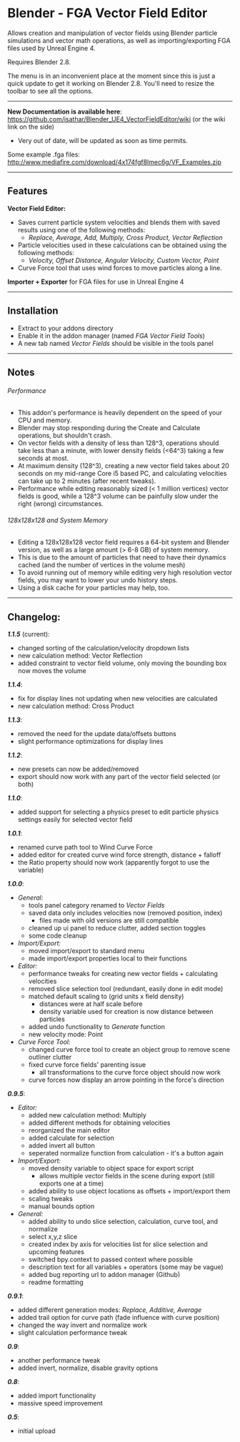 Blender - FGA Vector Field Editor
=======================================

Allows creation and manipulation of vector fields using Blender particle simulations and vector math operations, as well as importing/exporting FGA files used by Unreal Engine 4. 


Requires Blender 2.8.

The menu is in an inconvenient place at the moment since this is just a quick update to get it working on Blender 2.8. You'll need to resize the toolbar to see all the options.

  
------------------------------------------------------------------------------------------------------- 
 
**New Documentation is available here**: https://github.com/isathar/Blender_UE4_VectorFieldEditor/wiki (or the wiki link on the side) 
- Very out of date, will be updated as soon as time permits.

 
Some example .fga files: http://www.mediafire.com/download/4x174fgf8lmec6g/VF_Examples.zip  
  
 
------------------------------------------------------------------------------------------------------- 
 
## Features  
 
**Vector Field Editor:**
- Saves current particle system velocities and blends them with saved results using one of the following methods:
  - *Replace, Average, Add, Multiply, Cross Product, Vector Reflection*
- Particle velocities used in these calculations can be obtained using the following methods:
  - *Velocity, Offset Distance, Angular Velocity, Custom Vector, Point*
- Curve Force tool that uses wind forces to move particles along a line. 
  
**Importer + Exporter** for FGA files for use in Unreal Engine 4 
 
------------------------------------------------------------------------------------------------------- 
 
## Installation  
 
- Extract to your addons directory
- Enable it in the addon manager (named *FGA Vector Field Tools*)
- A new tab named *Vector Fields* should be visible in the tools panel
 
--------------------------------------------------------------------------------------------------------- 
 
## Notes  
 
###### Performance  
- This addon's performance is heavily dependent on the speed of your CPU and memory.
- Blender may stop responding during the Create and Calculate operations, but shouldn't crash.
- On vector fields with a density of less than 128^3, operations should take less than a minute, with lower density fields (<64^3) taking a few seconds at most.
- At maximum density (128^3), creating a new vector field takes about 20 seconds on my mid-range Core i5 based PC, and calculating velocities can take up to 2 minutes (after recent tweaks).
- Performance while editing reasonably sized (< 1 million vertices) vector fields is good, while a 128^3 volume can be painfully slow under the right (wrong) circumstances.
 
###### 128x128x128 and System Memory  
- Editing a 128x128x128 vector field requires a 64-bit system and Blender version, as well as a large amount (> 6-8 GB) of system memory.
- This is due to the amount of particles that need to have their dynamics cached (and the number of vertices in the volume mesh)
- To avoid running out of memory while editing very high resolution vector fields, you may want to lower your undo history steps.
- Using a disk cache for your particles may help, too. 


------------------------------------------------------------------------------------------------------- 
  
## Changelog:  
  
***1.1.5*** (current):
- changed sorting of the calculation/velocity dropdown lists
- new calculation method: Vector Reflection
- added constraint to vector field volume, only moving the bounding box now moves the volume  

***1.1.4***:
- fix for display lines not updating when new velocities are calculated
- new calculation method: Cross Product  

***1.1.3***:
- removed the need for the update data/offsets buttons
- slight performance optimizations for display lines  

***1.1.2***:
- new presets can now be added/removed
- export should now work with any part of the vector field selected (or both)  

***1.1.0***:
- added support for selecting a physics preset to edit particle physics settings easily for selected vector field

***1.0.1***:
- renamed curve path tool to Wind Curve Force
- added editor for created curve wind force strength, distance + falloff
- the Ratio property should now work (apparently forgot to use the variable)  

***1.0.0***:
- *General:*
  - tools panel category renamed to *Vector Fields*
  - saved data only includes velocities now (removed position, index)
    - files made with old versions are still compatible
  - cleaned up ui panel to reduce clutter, added section toggles
  - some code cleanup
- *Import/Export:*
  - moved import/export to standard menu
  - made import/export properties local to their functions
- *Editor:*
  - performance tweaks for creating new vector fields + calculating velocities
  - removed slice selection tool (redundant, easily done in edit mode)
  - matched default scaling to (grid units x field density)
    - distances were at half scale before
    - density variable used for creation is now distance between particles
  - added undo functionality to *Generate* function
  - new velocity mode: Point
- *Curve Force Tool:*
  - changed curve force tool to create an object group to remove scene outliner clutter
  - fixed curve force fields' parenting issue
    - all transformations to the curve force object should now work
  - curve forces now display an arrow pointing in the force's direction  

***0.9.5***:
- *Editor:*
  - added new calculation method: Multiply
  - added different methods for obtaining velocities
  - reorganized the main editor
  - added calculate for selection
  - added invert all button
  - seperated normalize function from calculation - it's a button again
- *Import/Export:*
  - moved density variable to object space for export script 
    - allows multiple vector fields in the scene during export (still exports one at a time)
  - added ability to use object locations as offsets + import/export them
  - scaling tweaks
  - manual bounds option
- *General:*
  - added ability to undo slice selection, calculation, curve tool, and normalize
  - select x,y,z slice
  - created index by axis for velocities list for slice selection and upcoming features
  - switched bpy.context to passed context where possible
  - description text for all variables + operators (some may be vague)
  - added bug reporting url to addon manager (Github)
  - readme formatting  

***0.9.1***:
- added different generation modes: *Replace, Additive, Average*
- added trail option for curve path (fade influence with curve position)
- changed the way invert and normalize work
- slight calculation performance tweak  

***0.9***:
- another performance tweak
- added invert, normalize, disable gravity options  

***0.8***:
- added import functionality
- massive speed improvement  

***0.5***:
- initial upload  
